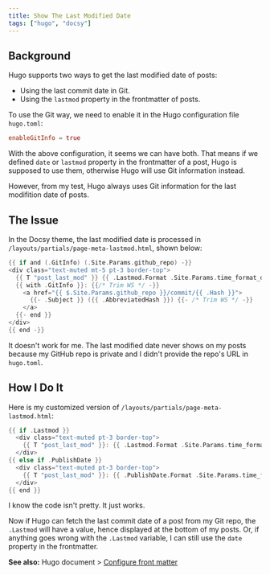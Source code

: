 ```yaml
---
title: Show The Last Modified Date
tags: ["hugo", "docsy"]
---
```


## Background

Hugo supports two ways to get the last modified date of posts:

- Using the last commit date in Git.
- Using the `lastmod` property in the frontmatter of posts.

To use the Git way, we need to enable it in the Hugo configuration file `hugo.toml`:

```toml
enableGitInfo = true
```

With the above configuration, it seems we can have both. That means if we defined `date` or `lastmod` property in the frontmatter of a post, Hugo is supposed to use them, otherwise Hugo will use Git information instead.

However, from my test, Hugo always uses Git information for the last modifition date of posts.

## The Issue

In the Docsy theme, the last modified date is processed in `/layouts/partials/page-meta-lastmod.html`, shown below:

```go
{{ if and (.GitInfo) (.Site.Params.github_repo) -}}
<div class="text-muted mt-5 pt-3 border-top">
  {{ T "post_last_mod" }} {{ .Lastmod.Format .Site.Params.time_format_default -}}
  {{ with .GitInfo }}: {{/* Trim WS */ -}}
    <a href="{{ $.Site.Params.github_repo }}/commit/{{ .Hash }}">
      {{- .Subject }} ({{ .AbbreviatedHash }}) {{- /* Trim WS */ -}}
    </a>
  {{- end }}
</div>
{{ end -}}
```

It doesn't work for me. The last modified date never shows on my posts because my GitHub repo is private and I didn't provide the repo's URL in `hugo.toml`.

## How I Do It

Here is my customized version of `/layouts/partials/page-meta-lastmod.html`:

```go
{{ if .Lastmod }}  
  <div class="text-muted pt-3 border-top">
    {{ T "post_last_mod" }}: {{ .Lastmod.Format .Site.Params.time_format_default }}
  </div>
{{ else if .PublishDate }} 
  <div class="text-muted pt-3 border-top"> 
    {{ T "post_last_mod" }}: {{ .PublishDate.Format .Site.Params.time_format_default }}
  </div>    
{{ end }}
```

I know the code isn't pretty. It just works.

Now if Hugo can fetch the last commit date of a post from my Git repo, the `.Lastmod` will have a value, hence displayed at the bottom of my posts. Or, if anything goes wrong with the `.Lastmod` variable, I can still use the `date` property in the frontmatter.

**See also:** Hugo document > [Configure front matter](https://gohugo.io/getting-started/configuration/#configure-front-matter)